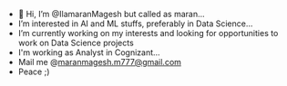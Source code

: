 - 👋 Hi, I’m @IlamaranMagesh but called as maran...
- I’m interested in AI and  ML stuffs, preferably in Data Science...
- I’m currently working on my interests and looking for opportunities to work on Data Science projects
- I'm working as Analyst in Cognizant...
- Mail me @maranmagesh.m777@gmail.com
- Peace ;)

<!---
IlamaranMagesh/IlamaranMagesh is a ✨ special ✨ repository because its `README.md` (this file) appears on your GitHub profile.
You can click the Preview link to take a look at your changes.
--->
